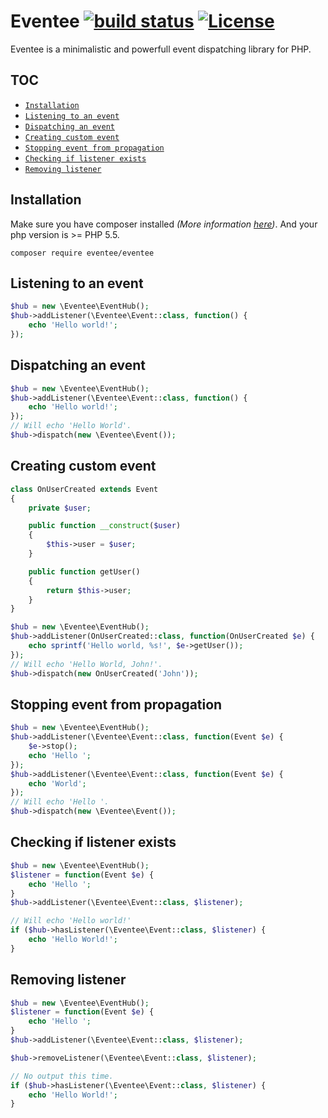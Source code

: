 # Eventee [![build status](https://travis-ci.org/dkraczkowski/eventee.svg?branch=master)](https://travis-ci.org/dkraczkowski/eventee) [![License](https://poser.pugx.org/eventee/eventee/license.svg)](https://packagist.org/packages/eventee/eventee)

Eventee is a minimalistic and powerfull event dispatching library for PHP.

## TOC

- [`Installation`](#installation)
- [`Listening to an event`](#listening-to-an-event)
- [`Dispatching an event`](#dispatching-an-event)
- [`Creating custom event`](#creating-custom-event)
- [`Stopping event from propagation`](#stopping-event-from-propagation)
- [`Checking if listener exists`](#checking-if-listener-exists)
- [`Removing listener`](#removing-listener)


## Installation

Make sure you have composer installed _(More information [here](https://getcomposer.org/doc/00-intro.md#installation-linux-unix-osx))_. And your php version is >= PHP 5.5.

```
composer require eventee/eventee
```


## Listening to an event

```php
$hub = new \Eventee\EventHub();
$hub->addListener(\Eventee\Event::class, function() {
    echo 'Hello world!';
});
```

## Dispatching an event
```php
$hub = new \Eventee\EventHub();
$hub->addListener(\Eventee\Event::class, function() {
    echo 'Hello world!';
});
// Will echo 'Hello World'.
$hub->dispatch(new \Eventee\Event());
```

## Creating custom event
```php
class OnUserCreated extends Event
{
    private $user;

    public function __construct($user)
    {
        $this->user = $user;
    }

    public function getUser()
    {
        return $this->user;
    }
}

$hub = new \Eventee\EventHub();
$hub->addListener(OnUserCreated::class, function(OnUserCreated $e) {
    echo sprintf('Hello world, %s!', $e->getUser());
});
// Will echo 'Hello World, John!'.
$hub->dispatch(new OnUserCreated('John'));
```

## Stopping event from propagation

```php
$hub = new \Eventee\EventHub();
$hub->addListener(\Eventee\Event::class, function(Event $e) {
    $e->stop();
    echo 'Hello ';
});
$hub->addListener(\Eventee\Event::class, function(Event $e) {
    echo 'World';
});
// Will echo 'Hello '.
$hub->dispatch(new \Eventee\Event());
```

## Checking if listener exists

```php
$hub = new \Eventee\EventHub();
$listener = function(Event $e) {
    echo 'Hello ';
}
$hub->addListener(\Eventee\Event::class, $listener);

// Will echo 'Hello world!'
if ($hub->hasListener(\Eventee\Event::class, $listener) {
    echo 'Hello World!';
}
```

## Removing listener

```php
$hub = new \Eventee\EventHub();
$listener = function(Event $e) {
    echo 'Hello ';
}
$hub->addListener(\Eventee\Event::class, $listener);

$hub->removeListener(\Eventee\Event::class, $listener);

// No output this time.
if ($hub->hasListener(\Eventee\Event::class, $listener) {
    echo 'Hello World!';
}
```


